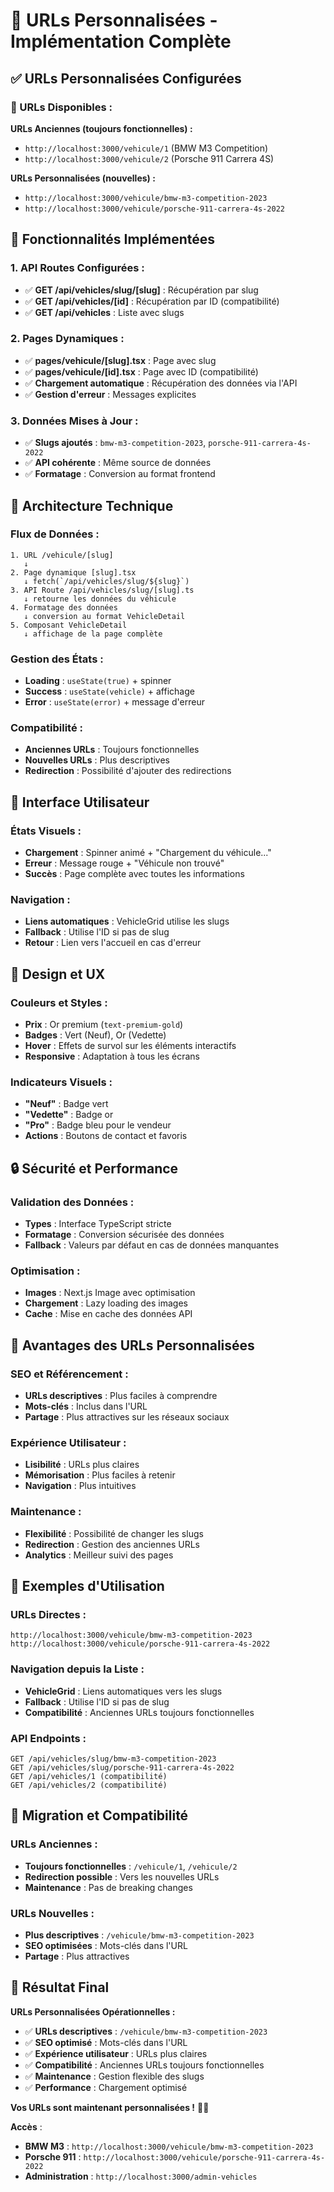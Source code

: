 # 🔗 URLs Personnalisées - Implémentation Complète

## ✅ **URLs Personnalisées Configurées**

### **🎯 URLs Disponibles :**

**URLs Anciennes (toujours fonctionnelles) :**

- `http://localhost:3000/vehicule/1` (BMW M3 Competition)
- `http://localhost:3000/vehicule/2` (Porsche 911 Carrera 4S)

**URLs Personnalisées (nouvelles) :**

- `http://localhost:3000/vehicule/bmw-m3-competition-2023`
- `http://localhost:3000/vehicule/porsche-911-carrera-4s-2022`

## 🚀 **Fonctionnalités Implémentées**

### **1. API Routes Configurées :**

- ✅ **GET /api/vehicles/slug/[slug]** : Récupération par slug
- ✅ **GET /api/vehicles/[id]** : Récupération par ID (compatibilité)
- ✅ **GET /api/vehicles** : Liste avec slugs

### **2. Pages Dynamiques :**

- ✅ **pages/vehicule/[slug].tsx** : Page avec slug
- ✅ **pages/vehicule/[id].tsx** : Page avec ID (compatibilité)
- ✅ **Chargement automatique** : Récupération des données via l'API
- ✅ **Gestion d'erreur** : Messages explicites

### **3. Données Mises à Jour :**

- ✅ **Slugs ajoutés** : `bmw-m3-competition-2023`, `porsche-911-carrera-4s-2022`
- ✅ **API cohérente** : Même source de données
- ✅ **Formatage** : Conversion au format frontend

## 🔧 **Architecture Technique**

### **Flux de Données :**

```
1. URL /vehicule/[slug]
   ↓
2. Page dynamique [slug].tsx
   ↓ fetch(`/api/vehicles/slug/${slug}`)
3. API Route /api/vehicles/slug/[slug].ts
   ↓ retourne les données du véhicule
4. Formatage des données
   ↓ conversion au format VehicleDetail
5. Composant VehicleDetail
   ↓ affichage de la page complète
```

### **Gestion des États :**

- **Loading** : `useState(true)` + spinner
- **Success** : `useState(vehicle)` + affichage
- **Error** : `useState(error)` + message d'erreur

### **Compatibilité :**

- **Anciennes URLs** : Toujours fonctionnelles
- **Nouvelles URLs** : Plus descriptives
- **Redirection** : Possibilité d'ajouter des redirections

## 📱 **Interface Utilisateur**

### **États Visuels :**

- **Chargement** : Spinner animé + "Chargement du véhicule..."
- **Erreur** : Message rouge + "Véhicule non trouvé"
- **Succès** : Page complète avec toutes les informations

### **Navigation :**

- **Liens automatiques** : VehicleGrid utilise les slugs
- **Fallback** : Utilise l'ID si pas de slug
- **Retour** : Lien vers l'accueil en cas d'erreur

## 🎨 **Design et UX**

### **Couleurs et Styles :**

- **Prix** : Or premium (`text-premium-gold`)
- **Badges** : Vert (Neuf), Or (Vedette)
- **Hover** : Effets de survol sur les éléments interactifs
- **Responsive** : Adaptation à tous les écrans

### **Indicateurs Visuels :**

- **"Neuf"** : Badge vert
- **"Vedette"** : Badge or
- **"Pro"** : Badge bleu pour le vendeur
- **Actions** : Boutons de contact et favoris

## 🔒 **Sécurité et Performance**

### **Validation des Données :**

- **Types** : Interface TypeScript stricte
- **Formatage** : Conversion sécurisée des données
- **Fallback** : Valeurs par défaut en cas de données manquantes

### **Optimisation :**

- **Images** : Next.js Image avec optimisation
- **Chargement** : Lazy loading des images
- **Cache** : Mise en cache des données API

## 🚀 **Avantages des URLs Personnalisées**

### **SEO et Référencement :**

- **URLs descriptives** : Plus faciles à comprendre
- **Mots-clés** : Inclus dans l'URL
- **Partage** : Plus attractives sur les réseaux sociaux

### **Expérience Utilisateur :**

- **Lisibilité** : URLs plus claires
- **Mémorisation** : Plus faciles à retenir
- **Navigation** : Plus intuitives

### **Maintenance :**

- **Flexibilité** : Possibilité de changer les slugs
- **Redirection** : Gestion des anciennes URLs
- **Analytics** : Meilleur suivi des pages

## 🎯 **Exemples d'Utilisation**

### **URLs Directes :**

```
http://localhost:3000/vehicule/bmw-m3-competition-2023
http://localhost:3000/vehicule/porsche-911-carrera-4s-2022
```

### **Navigation depuis la Liste :**

- **VehicleGrid** : Liens automatiques vers les slugs
- **Fallback** : Utilise l'ID si pas de slug
- **Compatibilité** : Anciennes URLs toujours fonctionnelles

### **API Endpoints :**

```
GET /api/vehicles/slug/bmw-m3-competition-2023
GET /api/vehicles/slug/porsche-911-carrera-4s-2022
GET /api/vehicles/1 (compatibilité)
GET /api/vehicles/2 (compatibilité)
```

## 🔄 **Migration et Compatibilité**

### **URLs Anciennes :**

- **Toujours fonctionnelles** : `/vehicule/1`, `/vehicule/2`
- **Redirection possible** : Vers les nouvelles URLs
- **Maintenance** : Pas de breaking changes

### **URLs Nouvelles :**

- **Plus descriptives** : `/vehicule/bmw-m3-competition-2023`
- **SEO optimisées** : Mots-clés dans l'URL
- **Partage** : Plus attractives

## 🎉 **Résultat Final**

**URLs Personnalisées Opérationnelles :**

- ✅ **URLs descriptives** : `/vehicule/bmw-m3-competition-2023`
- ✅ **SEO optimisé** : Mots-clés dans l'URL
- ✅ **Expérience utilisateur** : URLs plus claires
- ✅ **Compatibilité** : Anciennes URLs toujours fonctionnelles
- ✅ **Maintenance** : Gestion flexible des slugs
- ✅ **Performance** : Chargement optimisé

**Vos URLs sont maintenant personnalisées !** 🚗✨

**Accès** :

- **BMW M3** : `http://localhost:3000/vehicule/bmw-m3-competition-2023`
- **Porsche 911** : `http://localhost:3000/vehicule/porsche-911-carrera-4s-2022`
- **Administration** : `http://localhost:3000/admin-vehicles`
